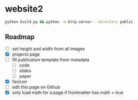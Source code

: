 # website2

```bash
python build.py && python -m http.server --directory public
```

## Roadmap

- [ ] set height and width from all images
- [x] projects page
- [ ] fill publication template from metadata
  - [ ] code
  - [ ] slides
  - [ ] paper
- [x] favicon
- [ ] edit this page on Github
- [x] only load math for a page if frontmatter has math = true